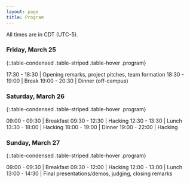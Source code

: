 ```yaml
---
layout: page
title: Program
---
```


All times are in CDT (UTC-5).

### Friday, March 25

{:.table-condensed .table-striped .table-hover .program}

17:30 - 18:30 | Opening remarks, project pitches, team formation
18:30 - 19:00 | Break
19:00 - 20:30 | Dinner (off-campus)

### Saturday, March 26

{:.table-condensed .table-striped .table-hover .program}

09:00 - 09:30 | Breakfast
09:30 - 12:30 | Hacking
12:30 - 13:30 | Lunch
13:30 - 18:00 | Hacking
18:00 - 19:00 | Dinner
19:00 - 22:00 | Hacking

### Sunday, March 27

{:.table-condensed .table-striped .table-hover .program}

09:00 - 09:30 | Breakfast
09:30 - 12:00 | Hacking
12:00 - 13:00 | Lunch
13:00 - 14:30 | Final presentations/demos, judging, closing remarks
